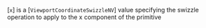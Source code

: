 [`x`] is a [`ViewportCoordinateSwizzleNV`] value specifying the
swizzle operation to apply to the x component of the primitive
